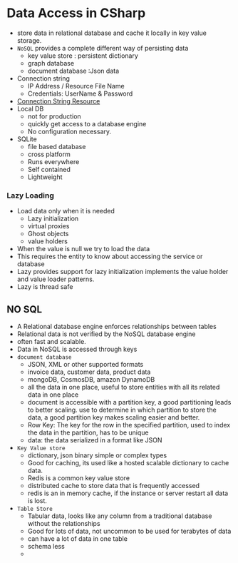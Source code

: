 ﻿# Data Access in CSharp 

- store data in relational database and cache it locally in key value storage.
- `NoSQL` provides a complete different way of persisting data
  - key value store : persistent dictionary
  - graph database 
  - document database :Json data
- Connection string
  - IP Address / Resource File Name
  - Credentials: UserName & Password
- [Connection String Resource](https://www.connectionstrings.com/)
- Local DB
  - not for production
  - quickly get access to a database engine
  - No configuration necessary.
- SQLite
  - file based database
  - cross platform
  - Runs everywhere
  - Self contained
  - Lightweight

### Lazy Loading
- Load data only when it is needed
  - Lazy initialization
  - virtual proxies
  - Ghost objects
  - value holders
- When the value is null we try to load the data
- This requires the entity to know about accessing the service or database
- Lazy<T> provides support for lazy initialization implements the value holder and value loader patterns.
- Lazy<T> is thread safe



## NO SQL
- A Relational database engine enforces relationships between tables
- Relational data is not verified by the NoSQL database engine
- often fast and scalable.
- Data in NoSQL is accessed through keys
- `document database`
  - JSON, XML or other supported formats
  - invoice data, customer data, product data
  - mongoDB, CosmosDB, amazon DynamoDB
  - all the data in one place, useful to store entities with all its related data in one place
  - document is accessible with a partition key, a good partitioning leads to better scaling. use to determine in which partition to store the data, a good
  partition key makes scaling easier and better.
  - Row Key: The key for the row in the specified partition, used to index the data in the partition, has to be unique
  - data: the data serialized in a format like JSON
- `Key Value store`
  - dictionary, json binary simple or complex types
  - Good for caching, its used like a hosted scalable dictionary to cache data.
  - Redis is a common key value store
  - distributed cache to store data that is frequently accessed
  - redis is an in memory cache, if the instance or server restart all data is lost.
- `Table Store`
  - Tabular data, looks like any column from a traditional database without the relationships
  - Good for lots of data, not uncommon to be used for terabytes of data
  - can have a lot of data in one table
  - schema less
  - 
  